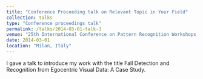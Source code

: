 ```yaml
---
title: "Conference Proceeding talk on Relevant Topic in Your Field"
collection: talks
type: "Conference proceedings talk"
permalink: /talks/2014-03-01-talk-3
venue: "25th International Conference on Pattern Recognition Workshops, ICPR 2020"
date: 2014-03-01
location: "Milan, Italy"
---
```


I gave a talk to introduce my work with the title Fall Detection and Recognition from Egocentric Visual Data: A Case Study.
